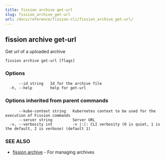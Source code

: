 ```yaml
---
title: fission archive get-url
slug: fission_archive_get-url
url: /docs/reference/fission-cli/fission_archive_get-url/
---
```

## fission archive get-url

Get url of a uploaded archive

```
fission archive get-url [flags]
```

### Options

```
      --id string   Id for the archive file
  -h, --help        help for get-url
```

### Options inherited from parent commands

```
      --kube-context string   Kubernetes context to be used for the execution of Fission commands
      --server string         Server URL
  -v, --verbosity int         -v |:|: CLI verbosity (0 is quiet, 1 is the default, 2 is verbose) (default 1)
```

### SEE ALSO

* [fission archive](/docs/reference/fission-cli/fission_archive/)	 - For managing archives

